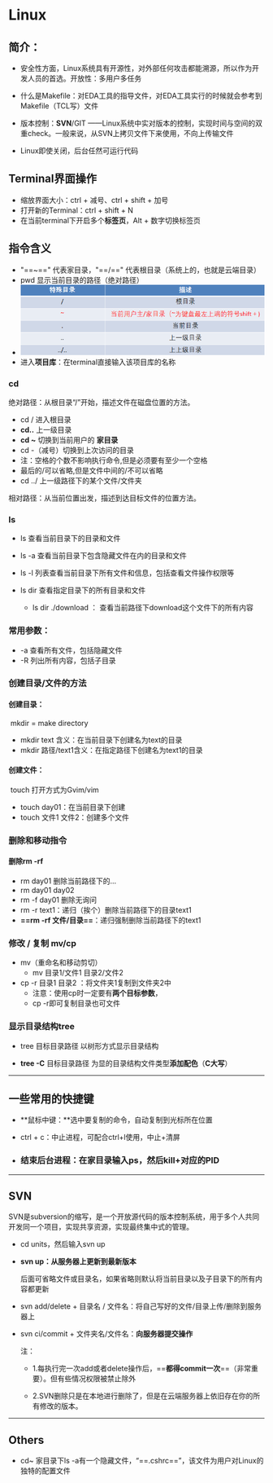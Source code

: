 # Linux

## 简介：

- 安全性方面，Linux系统具有开源性，对外部任何攻击都能溯源，所以作为开发人员的首选。开放性：多用户多任务

- 什么是Makefile：对EDA工具的指导文件，对EDA工具实行的时候就会参考到Makefile（TCL写）文件
- 版本控制：**SVN**/GIT ——Linux系统中实对版本的控制，实现时间与空间的双重check。一般来说，从SVN上拷贝文件下来使用，不向上传输文件
- Linux即使关闭，后台任然可运行代码

## Terminal界面操作

- 缩放界面大小：ctrl + 减号、ctrl + shift +  加号
- 打开新的Terminal：ctrl + shift + N
- 在当前terminal下开启多个**标签页**，Alt + 数字切换标签页

## 指令含义

- "==~==" 代表家目录，"==/==" 代表根目录（系统上的，也就是云端目录）
- pwd 显示当前目录的路径（绝对路径）
- ![image-20240324225921814](assets/image-20240324225921814.png)
- 进入**项目库**：在terminal直接输入该项目库的名称

### **cd**  

绝对路径：从根目录“/”开始，描述文件在磁盘位置的方法。

- cd / 进入根目录
- **cd..**  上一级目录
- **cd ~** 切换到当前用户的 **家目录**
- cd -（减号）切换到上次访问的目录
- 注：空格的个数不影响执行命令,但是必须要有至少一个空格
- 最后的/可以省略,但是文件中间的/不可以省略
- cd ../ 上一级路径下的某个文件/文件夹

相对路径：从当前位置出发，描述到达目标文件的位置方法。

### ls

- ls 查看当前目录下的目录和文件

- ls -a 查看当前目录下包含隐藏文件在内的目录和文件
- ls -l 列表查看当前目录下所有文件和信息，包括查看文件操作权限等
- ls dir 查看指定目录下的所有目录和文件
  - ls dir ./download ： 查看当前路径下download这个文件下的所有内容

### 常用参数：

- -a 查看所有文件，包括隐藏文件
- -R 列出所有内容，包括子目录

### **创建目录/文件的方法**

#### 创建目录：

​	mkdir = make directory

- mkdir text 含义：在当前目录下创建名为text的目录
- mkdir 路径/text1含义：在指定路径下创建名为text1的目录

#### 创建文件：

​	touch 打开方式为Gvim/vim

- touch day01：在当前目录下创建
- touch 文件1 文件2：创建多个文件

### **删除和移动指令**

#### 删除rm -rf 

- rm day01 删除当前路径下的...
- rm day01 day02
- rm -f day01 删除无询问
- rm -r text1：递归（挨个）删除当前路径下的目录text1
- **==rm -rf 文件/目录==**：递归强制删除当前路径下的text1

### **修改 / 复制  mv/cp**

- mv（重命名和移动剪切）
  - mv     目录1/文件1   目录2/文件2
- cp -r 目录1  目录2 ：将文件夹1复制到文件夹2中
  - 注意：使用cp时一定要有**两个目标参数**，
  - cp -r即可复制目录也可文件

### **显示目录结构**tree

- tree 目标目录路径 以树形方式显示目录结构

- **tree -C** 目标目录路径 为显的目录结构文件类型**添加配色**（**C大写**）

---



## **一些常用的快捷键**

- **鼠标中键：**选中要复制的命令，自动复制到光标所在位置

- ctrl + c：中止进程，可配合ctrl+l使用，中止+清屏

- ### 结束后台进程：在家目录输入ps，然后kill+对应的PID

---

## SVN

SVN是subversion的缩写，是一个开放源代码的版本控制系统，用于多个人共同开发同一个项目，实现共享资源，实现最终集中式的管理。

- cd units，然后输入svn up

- **svn up：从服务器上更新到最新版本**

  后⾯可省略文件或目录名，如果省略则默认将当前⽬录以及⼦⽬录下的所有内容都更新

- svn add/delete + 目录名 / 文件名：将自己写好的文件/目录上传/删除到服务器上

- svn ci/commit + 文件夹名/文件名：**向服务器提交操作**

  注：

  - 1.每执行完一次add或者delete操作后，==**都得commit一次**==（非常重要）。但有些情况权限被禁止除外  

  - 2.SVN删除只是在本地进行删除了，但是在云端服务器上依旧存在你的所有修改的版本。

---



## Others

- cd~ 家目录下ls -a有一个隐藏文件，“==.cshrc==”，该文件为用户对Linux的独特的配置文件

​	
